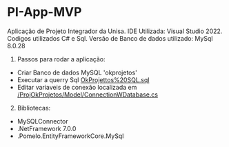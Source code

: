 # PI-App-MVP
Aplicação de Projeto Integrador da Unisa.
IDE Utilizada: Visual Studio 2022.
Codigos utilizados C# e Sql.
Versão de Banco de dados utilizado: MySql 8.0.28
1. Passos para rodar a aplicação:
- Criar Banco de dados MySQL 'okprojetos'
- Executar a querry Sql [OkProjettos%20SQL.sql](OkProjettos%20SQL.sql)
- Editar variaveis de conexão localizada em [/ProjOkProjetos/Model/ConnectionWDatabase.cs](/ProjOkProjetos/Model/ConnectionWDatabase.cs)
2. Bibliotecas:
- MySQLConnector
- .NetFramework 7.0.0
- .Pomelo.EntityFrameworkCore.MySql
